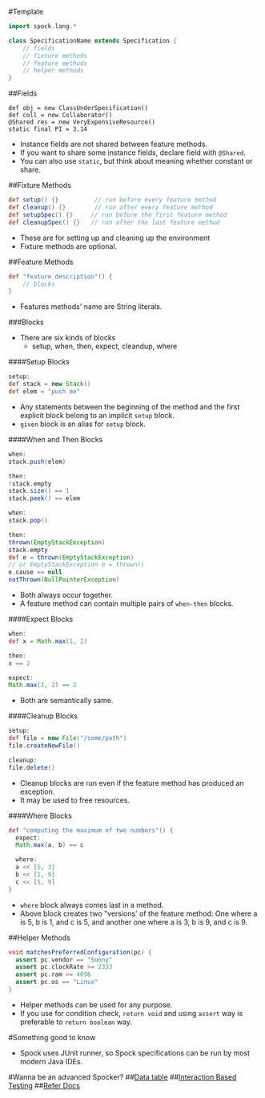 #Template
```groovy
import spock.lang.*

class SpecificationName extends Specification {
	// fields
	// fixture methods
	// feature methods
	// helper methods
}
```
##Fields
```
def obj = new ClassUnderSpecification()
def coll = new Collaborator()
@Shared res = new VeryExpensiveResource()
static final PI = 3.14
```
- Instance fields are not shared between feature methods.
- If you want to share some instance fields, declare field with ```@Shared```.
- You can also use `static`, but think about meaning whether constant or share.

##Fixture Methods
```groovy
def setup() {}          // run before every feature method
def cleanup() {}        // run after every feature method
def setupSpec() {}     // run before the first feature method
def cleanupSpec() {}   // run after the last feature method
```
- These are for setting up and cleaning up the environment
- Fixture methods are optional.

##Feature Methods
```groovy
def "feature description"() {
	// blocks
}
```
- Features methods' name are String literals.

###Blocks
- There are six kinds of blocks
	- setup, when, then, expect, cleandup, where

####Setup Blocks
```groovy
setup:
def stack = new Stack()
def elem = "push me"
```
- Any statements between the beginning of the method and the first explicit block belong to an implicit `setup` block.
- `given` block is an alias for `setup` block.

####When and Then Blocks
```groovy
when:
stack.push(elem)

then:
!stack.empty
stack.size() == 1
stack.peek() == elem

when:
stack.pop()

then:
thrown(EmptyStackException)
stack.empty
def e = thrown(EmptyStackException)
// or EmptyStackException e = thrown()
e.cause == null
notThrown(NullPointerException)
```
- Both always occur together.
- A feature method can contain multiple pairs of `when-then` blocks.

####Expect Blocks
```groovy
when:
def x = Math.max(1, 2)

then:
x == 2
```
```groovy
expect:
Math.max(1, 2) == 2
```
- Both are semantically same.

####Cleanup Blocks
```groovy
setup:
def file = new File("/some/path")
file.createNewFile()

cleanup:
file.delete()
```
- Cleanup blocks are run even if the feature method has produced an exception.
- It may be used to free resources.

####Where Blocks
```groovy
def "computing the maximum of two numbers"() {
  expect:
  Math.max(a, b) == c

  where:
  a << [5, 3]
  b << [1, 9]
  c << [5, 9]
}
```
- `where` block always comes last in a method.
- Above block creates two "versions' of the feature method: One where a is 5, b is 1, and c is 5, and another one where a is 3, b is 9, and c is 9.

##Helper Methods
```groovy
void matchesPreferredConfiguration(pc) {
  assert pc.vendor == "Sunny"
  assert pc.clockRate >= 2333
  assert pc.ram >= 4096
  assert pc.os == "Linux"
}
```
- Helper methods can be used for any purpose.
- If you use for condition check, `return void` and using `assert` way is preferable to `return boolean` way.


#Something good to know
- Spock uses JUnit runner, so Spock specifications can be run by most modern Java IDEs.

#Wanna be an advanced Spocker?
##[Data table](http://spockframework.github.io/spock/docs/1.0/data_driven_testing.html#data-tables)
##[Interaction Based Testing](http://spockframework.github.io/spock/docs/1.0/interaction_based_testing.html)
##[Refer Docs](http://spockframework.github.io/spock/docs/1.0/index.html)